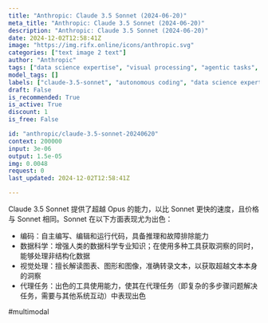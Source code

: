 ```yaml
---
title: "Anthropic: Claude 3.5 Sonnet (2024-06-20)"
meta_title: "Anthropic: Claude 3.5 Sonnet (2024-06-20)"
description: "Anthropic: Claude 3.5 Sonnet (2024-06-20)"
date: 2024-12-02T12:58:41Z
image: "https://img.rifx.online/icons/anthropic.svg"
categories: ["text image 2 text"]
author: "Anthropic"
tags: ["data science expertise", "visual processing", "agentic tasks", "Programming", "Data Science", "claude-3.5-sonnet", "Autonomous Systems", "Chatbots", "autonomous coding", "Computer Vision", "Anthropic"]
model_tags: []
labels: ["claude-3.5-sonnet", "autonomous coding", "data science expertise", "visual processing", "agentic tasks"]
draft: False
is_recommended: True
is_active: True
discount: 1
is_free: False

id: "anthropic/claude-3.5-sonnet-20240620"
context: 200000
input: 3e-06
output: 1.5e-05
img: 0.0048
request: 0
last_updated: 2024-12-02T12:58:41Z

---
```


Claude 3.5 Sonnet 提供了超越 Opus 的能力，以比 Sonnet 更快的速度，且价格与 Sonnet 相同。Sonnet 在以下方面表现尤为出色：

- 编码：自主编写、编辑和运行代码，具备推理和故障排除能力
- 数据科学：增强人类的数据科学专业知识；在使用多种工具获取洞察的同时，能够处理非结构化数据
- 视觉处理：擅长解读图表、图形和图像，准确转录文本，以获取超越文本本身的洞察
- 代理任务：出色的工具使用能力，使其在代理任务（即复杂的多步骤问题解决任务，需要与其他系统互动）中表现出色

#multimodal


